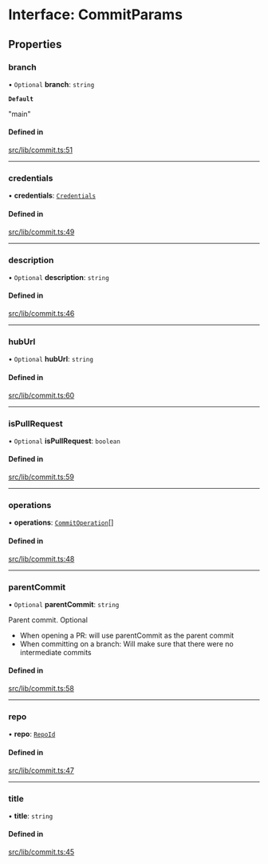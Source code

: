 # Interface: CommitParams

## Properties

### branch

• `Optional` **branch**: `string`

**`Default`**

"main"

#### Defined in

[src/lib/commit.ts:51](https://github.com/huggingface/huggingface.js/blob/548425e/packages/hub/src/lib/commit.ts#L51)

___

### credentials

• **credentials**: [`Credentials`](Credentials.md)

#### Defined in

[src/lib/commit.ts:49](https://github.com/huggingface/huggingface.js/blob/548425e/packages/hub/src/lib/commit.ts#L49)

___

### description

• `Optional` **description**: `string`

#### Defined in

[src/lib/commit.ts:46](https://github.com/huggingface/huggingface.js/blob/548425e/packages/hub/src/lib/commit.ts#L46)

___

### hubUrl

• `Optional` **hubUrl**: `string`

#### Defined in

[src/lib/commit.ts:60](https://github.com/huggingface/huggingface.js/blob/548425e/packages/hub/src/lib/commit.ts#L60)

___

### isPullRequest

• `Optional` **isPullRequest**: `boolean`

#### Defined in

[src/lib/commit.ts:59](https://github.com/huggingface/huggingface.js/blob/548425e/packages/hub/src/lib/commit.ts#L59)

___

### operations

• **operations**: [`CommitOperation`](../modules.md#commitoperation)[]

#### Defined in

[src/lib/commit.ts:48](https://github.com/huggingface/huggingface.js/blob/548425e/packages/hub/src/lib/commit.ts#L48)

___

### parentCommit

• `Optional` **parentCommit**: `string`

Parent commit. Optional

- When opening a PR: will use parentCommit as the parent commit
- When committing on a branch: Will make sure that there were no intermediate commits

#### Defined in

[src/lib/commit.ts:58](https://github.com/huggingface/huggingface.js/blob/548425e/packages/hub/src/lib/commit.ts#L58)

___

### repo

• **repo**: [`RepoId`](RepoId.md)

#### Defined in

[src/lib/commit.ts:47](https://github.com/huggingface/huggingface.js/blob/548425e/packages/hub/src/lib/commit.ts#L47)

___

### title

• **title**: `string`

#### Defined in

[src/lib/commit.ts:45](https://github.com/huggingface/huggingface.js/blob/548425e/packages/hub/src/lib/commit.ts#L45)
